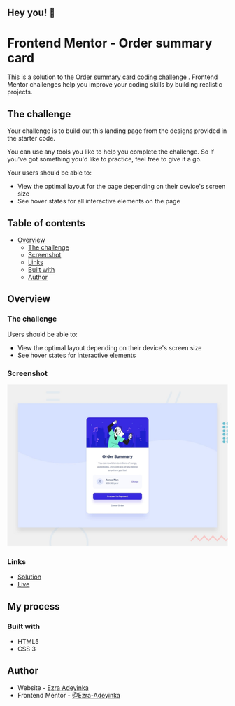 ## Hey you! 👋

# Frontend Mentor - Order summary card

This is a solution to the [ Order summary card coding challenge ](https://www.frontendmentor.io/challenges/order-summary-component-QlPmajDUj/). Frontend Mentor challenges help you improve your coding skills by building realistic projects. 

## The challenge

Your challenge is to build out this landing page from the designs provided in the starter code.

You can use any tools you like to help you complete the challenge. So if you've got something you'd like to practice, feel free to give it a go.

Your users should be able to: 

- View the optimal layout for the page depending on their device's screen size
- See hover states for all interactive elements on the page

## Table of contents

- [Overview](#overview)
  - [The challenge](#the-challenge)
  - [Screenshot](#screenshot)
  - [Links](#links)
  - [Built with](#built-with)
  - [Author](#author)


## Overview

### The challenge

Users should be able to:

- View the optimal layout depending on their device's screen size
- See hover states for interactive elements

### Screenshot

![Design preview for the Order summary card coding challenge](./design/desktop-preview.jpg)

### Links

- [Solution](https://www.frontendmentor.io/solutions/mobile-first-order-summary-component-YIC4yI4rj)
- [Live](https://ezra-order-summary.netlify.app/)

## My process

### Built with

- HTML5
- CSS 3

## Author

- Website - [Ezra Adeyinka](https://ng.linkedin.com/in/ezra-adeyinka)
- Frontend Mentor - [@Ezra-Adeyinka](https://www.frontendmentor.io/profile/adeyinkaezra123)

